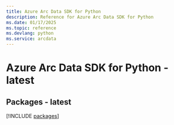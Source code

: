 ```yaml
---
title: Azure Arc Data SDK for Python
description: Reference for Azure Arc Data SDK for Python
ms.date: 01/17/2025
ms.topic: reference
ms.devlang: python
ms.service: arcdata
---
```

# Azure Arc Data SDK for Python - latest
## Packages - latest
[!INCLUDE [packages](arc-data-index.md)]